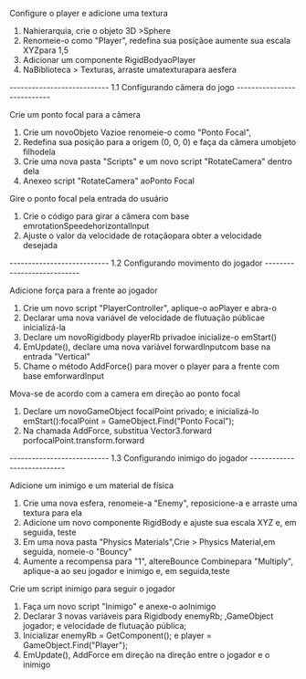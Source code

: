 Configure o player e adicione uma textura

   1. Nahierarquia, crie o objeto 3D >Sphere 
   2. Renomeie-o como "Player", redefina sua posiçãoe aumente sua escala XYZpara 1,5
   3. Adicionar um componente RigidBodyaoPlayer 
   4. NaBiblioteca > Texturas, arraste umatexturapara aesfera

--------------------------- 1.1 Configurando câmera do jogo  ---------------------------

Crie um ponto focal para a câmera

   1. Crie um novoObjeto Vazioe renomeie-o como "Ponto Focal",
   2. Redefina sua posição para a origem (0, 0, 0) e faça da câmera umobjeto filhodela
   3. Crie uma nova pasta "Scripts" e um novo script "RotateCamera" dentro dela
   4. Anexeo script "RotateCamera" aoPonto Focal


Gire o ponto focal pela entrada do usuário

   1. Crie o código para girar a câmera com base emrotationSpeedehorizontalInput
   2. Ajuste o valor da velocidade de rotaçãopara obter a velocidade desejada


--------------------------- 1.2 Configurando movimento do jogador ---------------------------

Adicione força para a frente ao jogador

   1. Crie um novo script "PlayerController", aplique-o aoPlayer e abra-o
   2. Declarar uma nova variável de velocidade de flutuação públicae inicializá-la
   3. Declare um novoRigidbody playerRb privadoe inicialize-o emStart()
   4. EmUpdate(), declare uma nova variável forwardInputcom base na entrada "Vertical"
   5. Chame o método AddForce() para mover o player para a frente com base emforwardInput

Mova-se de acordo com a camera em direção ao ponto focal

   1. Declare um novoGameObject focalPoint privado; e inicializá-lo emStart():focalPoint = GameObject.Find("Ponto Focal");
   2. Na chamada AddForce, substitua Vector3.forward porfocalPoint.transform.forward

--------------------------- 1.3 Configurando inimigo do jogador ---------------------------

Adicione um inimigo e um material de física

   1. Crie uma nova esfera, renomeie-a "Enemy", reposicione-a e arraste uma textura para ela
   2. Adicione um novo componente RigidBody e ajuste sua escala XYZ e, em seguida, teste
   3. Em uma nova pasta "Physics Materials",Crie > Physics Material,em seguida, nomeie-o "Bouncy"
   4. Aumente a recompensa para "1", altereBounce Combinepara "Multiply", aplique-a ao seu jogador e inimigo e, em seguida,teste 


Crie um script inimigo para seguir o jogador

   1. Faça um novo script "Inimigo" e anexe-o aoInimigo
   2. Declarar 3 novas variáveis para Rigidbody enemyRb; ,GameObject jogador; e velocidade de flutuação pública;
   3. Inicializar enemyRb = GetComponent<Rigidbody>(); e player = GameObject.Find("Player");
   4. EmUpdate(), AddForce em direção na direção entre o jogador e o inimigo
